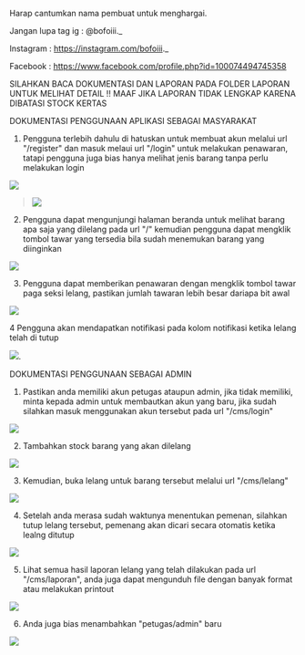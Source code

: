 Harap cantumkan nama pembuat untuk menghargai.


Jangan lupa tag ig : @bofoiii._

Instagram : https://instagram.com/bofoiii._
 
Facebook : https://www.facebook.com/profile.php?id=100074494745358

SILAHKAN BACA DOKUMENTASI DAN LAPORAN PADA FOLDER LAPORAN UNTUK MELIHAT DETAIL
!! MAAF JIKA LAPORAN TIDAK LENGKAP KARENA DIBATASI STOCK KERTAS

DOKUMENTASI PENGGUNAAN APLIKASI SEBAGAI MASYARAKAT

1.  Pengguna terlebih dahulu di hatuskan untuk membuat akun melalui url
    "/register" dan masuk melaui url "/login" untuk melakukan penawaran,
    tatapi pengguna juga bias hanya melihat jenis barang tanpa perlu
    melakukan login

![](dokumentasi/media/image1.png)

> ![](dokumentasi/media/image2.png)

2.  Pengguna dapat mengunjungi halaman beranda untuk melihat barang apa
    saja yang dilelang pada url "/" kemudian pengguna dapat mengklik
    tombol tawar yang tersedia bila sudah menemukan barang yang
    diinginkan

![](dokumentasi/media/image3.png)

3.  Pengguna dapat memberikan penawaran dengan mengklik tombol tawar
    paga seksi lelang, pastikan jumlah tawaran lebih besar dariapa bit
    awal

![](dokumentasi/media/image4.png)

4 Pengguna akan mendapatkan notifikasi pada kolom notifikasi ketika
lelang telah di tutup

![](dokumentasi/media/image5.png).

DOKUMENTASI PENGGUNAAN SEBAGAI ADMIN

1.  Pastikan anda memiliki akun petugas ataupun admin, jika tidak
    memiliki, minta kepada admin untuk membautkan akun yang baru, jika
    sudah silahkan masuk menggunakan akun tersebut pada url "/cms/login"

![](dokumentasi/media/image6.png)

2.  Tambahkan stock barang yang akan dilelang

![](dokumentasi/media/image7.png)

3.  Kemudian, buka lelang untuk barang tersebut melalui url
    "/cms/lelang"

![](dokumentasi/media/image8.png)

4.  Setelah anda merasa sudah waktunya menentukan pemenan, silahkan
    tutup lelang tersebut, pemenang akan dicari secara otomatis ketika
    lealng ditutup

![](dokumentasi/media/image9.png)

5.  Lihat semua hasil laporan lelang yang telah dilakukan pada url
    "/cms/laporan", anda juga dapat mengunduh file dengan banyak format
    atau melakukan printout

![](dokumentasi/media/image10.png)

6.  Anda juga bias menambahkan "petugas/admin" baru

![](dokumentasi/media/image11.png)
